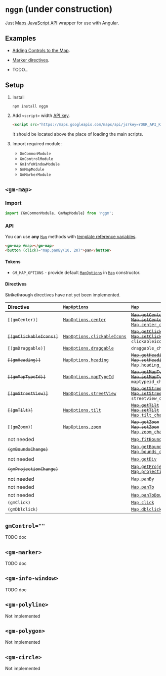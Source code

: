 # `nggm` (under construction)

Just [Maps JavaScript API][maps-js-api] wrapper for use with Angular.

[maps-js-api]:
    https://developers.google.com/maps/documentation/javascript/reference/

## Examples

-   [Adding Controls to the Map](https://stackblitz.com/edit/nggm-controls?file=src%2Fapp%2Fapp.component.html).

-   [Marker directives](https://stackblitz.com/edit/nggm-marker?file=src%2Fapp%2Fapp.component.html).

-   TODO…

## Setup

1.  Install

    ```sh
    npm install nggm
    ```

2.  Add `<script>` width [API key][api-key].

    ```html
    <script src="https://maps.googleapis.com/maps/api/js?key=YOUR_API_KEY"></script>
    ```

    It should be located above the place of loading the main scripts.

3.  Import required module:

    -   `GmCommonModule`
    -   `GmControlModule`
    -   `GmInfoWindowModule`
    -   `GmMapModule`
    -   `GmMarkerModule`

[api-key]:
    https://developers.google.com/maps/documentation/javascript/get-api-key

## `<gm-map>`

### Import

```ts
import {GmCommonModule, GmMapModule} from 'nggm';
```

### API

You can use **any** [`Map`] methods with [template reference variables].

[template reference variables]:
    https://angular.io/guide/template-syntax#template-reference-variables-var

```html
<gm-map #map></gm-map>
<button (click)="map.panBy(10, 20)">pan</button>
```

#### Tokens

-   `GM_MAP_OPTIONS` - provide default [`MapOptions`] in [`Map`] constructor.

#### Directives

~~Strikethrough~~ directives have not yet been implemented.

<!-- TODO: all options -->

| Directive                  | [`MapOptions`]                | [`Map`]                                                                                          |
| :------------------------- | :---------------------------- | :----------------------------------------------------------------------------------------------- |
| `[(gmCenter)]`             | [`MapOptions.center`]         | ~~[`Map.getCenter`]~~<br /> ~~[`Map.setCenter`]~~<br /> [`Map.center_changed`]                   |
| ~~`[(gmClickableIcons)]`~~ | [`MapOptions.clickableIcons`] | ~~[`Map.getClickableIcons`]~~<br /> ~~[`Map.setClickableIcons`]~~<br /> `clickableicons_changed` |
| `[(gmDraggable)]`          | [`MapOptions.draggable`]      | `draggable_change`                                                                               |
| ~~`[(gmHeading)]`~~        | [`MapOptions.heading`]        | ~~[`Map.getHeading`]~~<br /> ~~[`Map.setHeading`]~~<br /> [`Map.heading_changed`]                |
| ~~`[(gmMapTypeId)]`~~      | [`MapOptions.mapTypeId`]      | ~~[`Map.getMapTypeId`]~~<br /> ~~[`Map.setMapTypeId`]~~<br /> `maptypeid_changed`                |
| ~~`[(gmStreetView)]`~~     | [`MapOptions.streetView`]     | ~~[`Map.getStreetView`]~~<br /> ~~[`Map.setStreetView`]~~<br /> `streetview_changed`             |
| ~~`[(gmTilt)]`~~           | [`MapOptions.tilt`]           | ~~[`Map.getTilt`]~~<br /> ~~[`Map.setTilt`]~~<br /> [`Map.tilt_changed`]                         |
| `[(gmZoom)]`               | [`MapOptions.zoom`]           | ~~[`Map.getZoom`]~~<br /> ~~[`Map.setZoom`]~~<br /> [`Map.zoom_changed`]                         |
| not needed                 |                               | [`Map.fitBounds`]                                                                                |
| ~~`(gmBoundsChange)`~~     |                               | [`Map.getBounds`]<br /> [`Map.bounds_changed`]                                                   |
| not needed                 |                               | [`Map.getDiv`]                                                                                   |
| ~~`(gmProjectionChange)`~~ |                               | [`Map.getProjection`]<br /> [`Map.projection_changed`]                                           |
| not needed                 |                               | [`Map.panBy`]                                                                                    |
| not needed                 |                               | [`Map.panTo`]                                                                                    |
| not needed                 |                               | [`Map.panToBounds`]                                                                              |
| `(gmClick)`                |                               | [`Map.click`]                                                                                    |
| `(gmDblclick)`             |                               | [`Map.dblclick`]                                                                                 |

## `gmControl=""`

TODO doc

## `<gm-marker>`

TODO doc

## `<gm-info-window>`

TODO doc

## `<gm-polyline>`

Not implemented

## `<gm-polygon>`

Not implemented

## `<gm-circle>`

Not implemented

[`map`]:
    https://developers.google.com/maps/documentation/javascript/reference/map#Map
[`map.fitbounds`]:
    https://developers.google.com/maps/documentation/javascript/reference/map#Map.fitBounds
[`map.getbounds`]:
    https://developers.google.com/maps/documentation/javascript/reference/map#Map.getBounds
[`map.getcenter`]:
    https://developers.google.com/maps/documentation/javascript/reference/map#Map.getCenter
[`map.getclickableicons`]:
    https://developers.google.com/maps/documentation/javascript/reference/map#Map.getClickableIcons
[`map.getdiv`]:
    https://developers.google.com/maps/documentation/javascript/reference/map#Map.getDiv
[`map.getheading`]:
    https://developers.google.com/maps/documentation/javascript/reference/map#Map.getHeading
[`map.getmaptypeid`]:
    https://developers.google.com/maps/documentation/javascript/reference/map#Map.getMapTypeId
[`map.getprojection`]:
    https://developers.google.com/maps/documentation/javascript/reference/map#Map.getProjection
[`map.getstreetview`]:
    https://developers.google.com/maps/documentation/javascript/reference/map#Map.getStreetView
[`map.gettilt`]:
    https://developers.google.com/maps/documentation/javascript/reference/map#Map.getTilt
[`map.getzoom`]:
    https://developers.google.com/maps/documentation/javascript/reference/map#Map.getZoom
[`map.panby`]:
    https://developers.google.com/maps/documentation/javascript/reference/map#Map.panBy
[`map.panto`]:
    https://developers.google.com/maps/documentation/javascript/reference/map#Map.panTo
[`map.pantobounds`]:
    https://developers.google.com/maps/documentation/javascript/reference/map#Map.panToBounds
[`map.setcenter`]:
    https://developers.google.com/maps/documentation/javascript/reference/map#Map.setCenter
[`map.setclickableicons`]:
    https://developers.google.com/maps/documentation/javascript/reference/map#Map.setClickableIcons
[`map.setheading`]:
    https://developers.google.com/maps/documentation/javascript/reference/map#Map.setHeading
[`map.setmaptypeid`]:
    https://developers.google.com/maps/documentation/javascript/reference/map#Map.setMapTypeId
[`map.setoptions`]:
    https://developers.google.com/maps/documentation/javascript/reference/map#Map.setOptions
[`map.setstreetview`]:
    https://developers.google.com/maps/documentation/javascript/reference/map#Map.setStreetView
[`map.settilt`]:
    https://developers.google.com/maps/documentation/javascript/reference/map#Map.setTilt
[`map.setzoom`]:
    https://developers.google.com/maps/documentation/javascript/reference/map#Map.setZoom
[`map.controls`]:
    https://developers.google.com/maps/documentation/javascript/reference/map#Map.controls
[`map.data`]:
    https://developers.google.com/maps/documentation/javascript/reference/map#Map.data
[`map.maptypes`]:
    https://developers.google.com/maps/documentation/javascript/reference/map#Map.mapTypes
[`map.overlaymaptypes`]:
    https://developers.google.com/maps/documentation/javascript/reference/map#Map.overlayMapTypes
[`map.bounds_changed`]:
    https://developers.google.com/maps/documentation/javascript/reference/map#Map.bounds_changed
[`map.center_changed`]:
    https://developers.google.com/maps/documentation/javascript/reference/map#Map.center_changed
[`map.click`]:
    https://developers.google.com/maps/documentation/javascript/reference/map#Map.click
[`map.dblclick`]:
    https://developers.google.com/maps/documentation/javascript/reference/map#Map.dblclick
[`map.drag`]:
    https://developers.google.com/maps/documentation/javascript/reference/map#Map.drag
[`map.dragend`]:
    https://developers.google.com/maps/documentation/javascript/reference/map#Map.dragend
[`map.dragstart`]:
    https://developers.google.com/maps/documentation/javascript/reference/map#Map.dragstart
[`map.heading_changed`]:
    https://developers.google.com/maps/documentation/javascript/reference/map#Map.heading_changed
[`map.idle`]:
    https://developers.google.com/maps/documentation/javascript/reference/map#Map.idle
[`map.maptypeid_changed`]:
    https://developers.google.com/maps/documentation/javascript/reference/map#Map.maptypeid_changed
[`map.mousemove`]:
    https://developers.google.com/maps/documentation/javascript/reference/map#Map.mousemove
[`map.mouseout`]:
    https://developers.google.com/maps/documentation/javascript/reference/map#Map.mouseout
[`map.mouseover`]:
    https://developers.google.com/maps/documentation/javascript/reference/map#Map.mouseover
[`map.projection_changed`]:
    https://developers.google.com/maps/documentation/javascript/reference/map#Map.projection_changed
[`map.rightclick`]:
    https://developers.google.com/maps/documentation/javascript/reference/map#Map.rightclick
[`map.tilesloaded`]:
    https://developers.google.com/maps/documentation/javascript/reference/map#Map.tilesloaded
[`map.tilt_changed`]:
    https://developers.google.com/maps/documentation/javascript/reference/map#Map.tilt_changed
[`map.zoom_changed`]:
    https://developers.google.com/maps/documentation/javascript/reference/map#Map.zoom_changed
[`mapoptions`]:
    https://developers.google.com/maps/documentation/javascript/reference/map#MapOptions
[`mapoptions.backgroundcolor`]:
    https://developers.google.com/maps/documentation/javascript/reference/map#MapOptions.backgroundColor
[`mapoptions.center`]:
    https://developers.google.com/maps/documentation/javascript/reference/map#MapOptions.center
[`mapoptions.clickableicons`]:
    https://developers.google.com/maps/documentation/javascript/reference/map#MapOptions.clickableIcons
[`mapoptions.controlsize`]:
    https://developers.google.com/maps/documentation/javascript/reference/map#MapOptions.controlSize
[`mapoptions.disabledefaultui`]:
    https://developers.google.com/maps/documentation/javascript/reference/map#MapOptions.disableDefaultUI
[`mapoptions.disabledoubleclickzoom`]:
    https://developers.google.com/maps/documentation/javascript/reference/map#MapOptions.disableDoubleClickZoom
[`mapoptions.draggable`]:
    https://developers.google.com/maps/documentation/javascript/reference/map#MapOptions.draggable
[`mapoptions.draggablecursor`]:
    https://developers.google.com/maps/documentation/javascript/reference/map#MapOptions.draggableCursor
[`mapoptions.draggingcursor`]:
    https://developers.google.com/maps/documentation/javascript/reference/map#MapOptions.draggingCursor
[`mapoptions.fullscreencontrol`]:
    https://developers.google.com/maps/documentation/javascript/reference/map#MapOptions.fullscreenControl
[`mapoptions.fullscreencontroloptions`]:
    https://developers.google.com/maps/documentation/javascript/reference/map#MapOptions.fullscreenControlOptions
[`mapoptions.gesturehandling`]:
    https://developers.google.com/maps/documentation/javascript/reference/map#MapOptions.gestureHandling
[`mapoptions.heading`]:
    https://developers.google.com/maps/documentation/javascript/reference/map#MapOptions.heading
[`mapoptions.keyboardshortcuts`]:
    https://developers.google.com/maps/documentation/javascript/reference/map#MapOptions.keyboardShortcuts
[`mapoptions.maptypecontrol`]:
    https://developers.google.com/maps/documentation/javascript/reference/map#MapOptions.mapTypeControl
[`mapoptions.maptypecontroloptions`]:
    https://developers.google.com/maps/documentation/javascript/reference/map#MapOptions.mapTypeControlOptions
[`mapoptions.maptypeid`]:
    https://developers.google.com/maps/documentation/javascript/reference/map#MapOptions.mapTypeId
[`mapoptions.maxzoom`]:
    https://developers.google.com/maps/documentation/javascript/reference/map#MapOptions.maxZoom
[`mapoptions.minzoom`]:
    https://developers.google.com/maps/documentation/javascript/reference/map#MapOptions.minZoom
[`mapoptions.noclear`]:
    https://developers.google.com/maps/documentation/javascript/reference/map#MapOptions.noClear
[`mapoptions.pancontrol`]:
    https://developers.google.com/maps/documentation/javascript/reference/map#MapOptions.panControl
[`mapoptions.pancontroloptions`]:
    https://developers.google.com/maps/documentation/javascript/reference/map#MapOptions.panControlOptions
[`mapoptions.restriction`]:
    https://developers.google.com/maps/documentation/javascript/reference/map#MapOptions.restriction
[`mapoptions.rotatecontrol`]:
    https://developers.google.com/maps/documentation/javascript/reference/map#MapOptions.rotateControl
[`mapoptions.rotatecontroloptions`]:
    https://developers.google.com/maps/documentation/javascript/reference/map#MapOptions.rotateControlOptions
[`mapoptions.scalecontrol`]:
    https://developers.google.com/maps/documentation/javascript/reference/map#MapOptions.scaleControl
[`mapoptions.scalecontroloptions`]:
    https://developers.google.com/maps/documentation/javascript/reference/map#MapOptions.scaleControlOptions
[`mapoptions.scrollwheel`]:
    https://developers.google.com/maps/documentation/javascript/reference/map#MapOptions.scrollwheel
[`mapoptions.streetview`]:
    https://developers.google.com/maps/documentation/javascript/reference/map#MapOptions.streetView
[`mapoptions.streetviewcontrol`]:
    https://developers.google.com/maps/documentation/javascript/reference/map#MapOptions.streetViewControl
[`mapoptions.streetviewcontroloptions`]:
    https://developers.google.com/maps/documentation/javascript/reference/map#MapOptions.streetViewControlOptions
[`mapoptions.styles`]:
    https://developers.google.com/maps/documentation/javascript/reference/map#MapOptions.styles
[`mapoptions.tilt`]:
    https://developers.google.com/maps/documentation/javascript/reference/map#MapOptions.tilt
[`mapoptions.zoom`]:
    https://developers.google.com/maps/documentation/javascript/reference/map#MapOptions.zoom
[`mapoptions.zoomcontrol`]:
    https://developers.google.com/maps/documentation/javascript/reference/map#MapOptions.zoomControl
[`mapoptions.zoomcontroloptions`]:
    https://developers.google.com/maps/documentation/javascript/reference/map#MapOptions.zoomControlOptions
